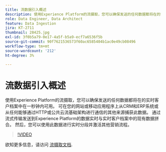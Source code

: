 ```yaml
---
title: 流数据引入概述
description: 使用Experience Platform的流摄取，您可以确保发送的任何数据都将在的实时客户档案中在一秒钟内可用。 可在您的网站或移动应用程序上从CRM和ERP系统或从任何能够通过HTTP或公共云流基础架构进行通信的其他来源捕获此数据。 通过流式传输发送到Experience Platform的数据实时与实时客户档案中的现有数据拼合。 然后，您可以使用此数据进行实时分段并激活其他营销流程。
role: Data Engineer, Data Architect
feature: Data Ingestion
jira: KT-2711
thumbnail: 28425.jpg
exl-id: 3f0b5a79-0e17-4a5f-b5a9-ecf7a6536f5b
source-git-commit: 90f7621536573f60ac6585404b1ac0e49cb08496
workflow-type: tm+mt
source-wordcount: '212'
ht-degree: 3%

---
```


# 流数据引入概述

使用Experience Platform的流摄取，您可以确保发送的任何数据都将在的实时客户档案中在一秒钟内可用。 可在您的网站或移动应用程序上从CRM和ERP系统或从任何能够通过HTTP或公共云流基础架构进行通信的其他来源捕获此数据。 通过流式传输发送到Experience Platform的数据实时与实时客户档案中的现有数据拼合。 然后，您可以使用此数据进行实时分段并激活其他营销流程。

>[!VIDEO](https://video.tv.adobe.com/v/28425?quality=12&learn=on)

欲知更多信息，请访问 [流摄取文档](https://experienceleague.adobe.com/docs/experience-platform/ingestion/streaming/overview.html?lang=zh-Hans).